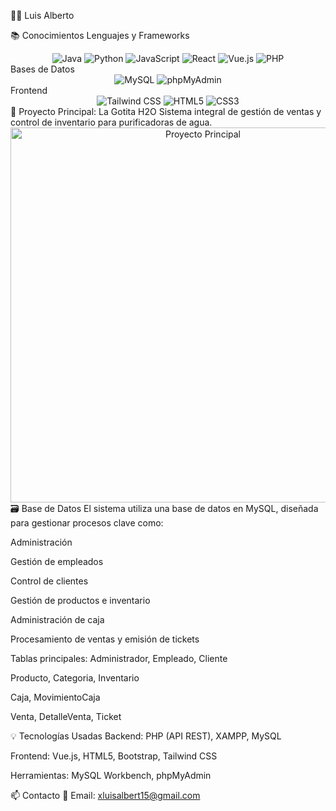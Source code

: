 👨‍💻 Luis Alberto

📚 Conocimientos
Lenguajes y Frameworks
<div align="center"> <img src="https://img.shields.io/badge/Java-ED8B00?style=for-the-badge&logo=java&logoColor=white" alt="Java"/> <img src="https://img.shields.io/badge/Python-3776AB?style=for-the-badge&logo=python&logoColor=white" alt="Python"/> <img src="https://img.shields.io/badge/JavaScript-F7DF1E?style=for-the-badge&logo=javascript&logoColor=black" alt="JavaScript"/> <img src="https://img.shields.io/badge/React-20232A?style=for-the-badge&logo=react&logoColor=61DAFB" alt="React"/> <img src="https://img.shields.io/badge/Vue.js-4FC08D?style=for-the-badge&logo=vue.js&logoColor=white" alt="Vue.js"/> <img src="https://img.shields.io/badge/PHP-777BB4?style=for-the-badge&logo=php&logoColor=white" alt="PHP"/> </div>
Bases de Datos
<div align="center"> <img src="https://img.shields.io/badge/MySQL-005C84?style=for-the-badge&logo=mysql&logoColor=white" alt="MySQL"/> <img src="https://img.shields.io/badge/phpMyAdmin-6C78AF?style=for-the-badge&logo=phpmyadmin&logoColor=white" alt="phpMyAdmin"/> </div>
Frontend
<div align="center"> <img src="https://img.shields.io/badge/Tailwind_CSS-38B2AC?style=for-the-badge&logo=tailwind-css&logoColor=white" alt="Tailwind CSS"/> <img src="https://img.shields.io/badge/HTML5-E34F26?style=for-the-badge&logo=html5&logoColor=white" alt="HTML5"/> <img src="https://img.shields.io/badge/CSS3-1572B6?style=for-the-badge&logo=css3&logoColor=white" alt="CSS3"/> </div>
🚀 Proyecto Principal: La Gotita H2O
Sistema integral de gestión de ventas y control de inventario para purificadoras de agua.

<div align="center"> <img src="https://github.com/user-attachments/assets/f80b0211-4f15-4063-92a8-ab2ca606b80d" alt="Proyecto Principal" width="600px"/> </div>
🗃️ Base de Datos
El sistema utiliza una base de datos en MySQL, diseñada para gestionar procesos clave como:

Administración

Gestión de empleados

Control de clientes

Gestión de productos e inventario

Administración de caja

Procesamiento de ventas y emisión de tickets

Tablas principales:
Administrador, Empleado, Cliente

Producto, Categoria, Inventario

Caja, MovimientoCaja

Venta, DetalleVenta, Ticket


💡 Tecnologías Usadas
Backend: PHP (API REST), XAMPP, MySQL

Frontend: Vue.js, HTML5, Bootstrap, Tailwind CSS

Herramientas: MySQL Workbench, phpMyAdmin

📫 Contacto
📧 Email: xluisalbert15@gmail.com
